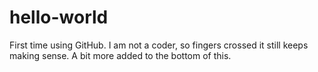 # hello-world
First time using GitHub.
I am not a coder, so fingers crossed it still keeps making sense.
A bit more added to the bottom of this.
